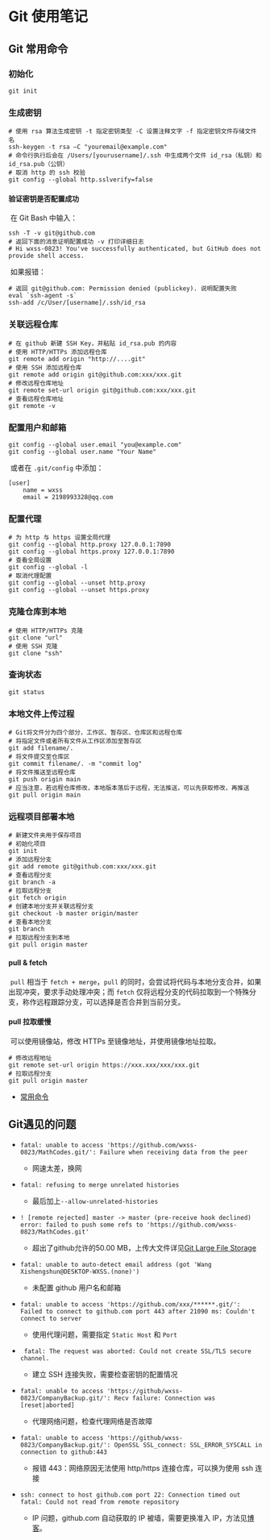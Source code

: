 # Git 使用笔记

## Git 常用命令

### 初始化

```shell
git init
```

### 生成密钥

```shell
# 使用 rsa 算法生成密钥 -t 指定密钥类型 -C 设置注释文字 -f 指定密钥文件存储文件名
ssh-keygen -t rsa –C "youremail@example.com"
# 命令行执行后会在 /Users/[yourusername]/.ssh 中生成两个文件 id_rsa（私钥）和 id_rsa.pub（公钥）
# 取消 http 的 ssh 校验
git config --global http.sslverify=false
```

#### 验证密钥是否配置成功

​	在 Git Bash 中输入：

```shell
ssh -T -v git@github.com
# 返回下面的消息证明配置成功 -v 打印详细日志
# Hi wxss-0823! You've successfully authenticated, but GitHub does not provide shell access.
```

​	如果报错：

```shell
# 返回 git@github.com: Permission denied (publickey). 说明配置失败
eval `ssh-agent -s`
ssh-add /c/User/[username]/.ssh/id_rsa
```

### 关联远程仓库

```shell
# 在 github 新建 SSH Key，并粘贴 id_rsa.pub 的内容
# 使用 HTTP/HTTPs 添加远程仓库
git remote add origin "http://....git"
# 使用 SSH 添加远程仓库
git remote add origin git@github.com:xxx/xxx.git
# 修改远程仓库地址
git remote set-url origin git@github.com:xxx/xxx.git
# 查看远程仓库地址
git remote -v
```

### 配置用户和邮箱

```shell
git config --global user.email "you@example.com"  
git config --global user.name "Your Name"
```

​	或者在 `.git/config` 中添加：

```text
[user]
	name = wxss
	email = 2198993328@qq.com
```

### 配置代理

```shell
# 为 http 与 https 设置全局代理
git config --global http.proxy 127.0.0.1:7890
git config --global https.proxy 127.0.0.1:7890
# 查看全局设置
git config --global -l
# 取消代理配置
git config --global --unset http.proxy
git config --global --unset https.proxy
```

### 克隆仓库到本地

```shell
# 使用 HTTP/HTTPs 克隆
git clone "url"
# 使用 SSH 克隆
git clone "ssh"
```

### 查询状态

```shell
git status
```

### 本地文件上传过程

```shell
# Git将文件分为四个部分，工作区、暂存区、仓库区和远程仓库
# 将指定文件或者所有文件从工作区添加至暂存区
git add filename/.
# 将文件提交至仓库区
git commit filename/. -m "commit log"
# 将文件推送至远程仓库
git push origin main
# 应当注意，若远程仓库修改，本地版本落后于远程，无法推送，可以先获取修改，再推送
git pull origin main
```

### 远程项目部署本地

```shell
# 新建文件夹用于保存项目
# 初始化项目
git init
# 添加远程分支
git add remote git@github.com:xxx/xxx.git
# 查看远程分支
git branch -a
# 拉取远程分支
git fetch origin
# 创建本地分支并关联远程分支
git checkout -b master origin/master
# 查看本地分支
git branch
# 拉取远程分支到本地
git pull origin master
```

#### pull & fetch	

​	`pull` 相当于 `fetch + merge`，`pull` 的同时，会尝试将代码与本地分支合并，如果出现冲突，要求手动处理冲突；而 `fetch` 仅将远程分支的代码拉取到一个特殊分支，称作远程跟踪分支，可以选择是否合并到当前分支。

#### pull 拉取缓慢

​	可以使用镜像站，修改 HTTPs 至镜像地址，并使用镜像地址拉取。

```shell
# 修改远程地址
git remote set-url origin https://xxx.xxx/xxx/xxx.git
# 拉取远程分支
git pull origin master
```

- [常用命令](https://www.runoob.com/git/git-basic-operations.html)

## Git遇见的问题

- `fatal: unable to access 'https://github.com/wxss-0823/MathCodes.git/': Failure when receiving data from the peer`
  - 网速太差，换网
- `fatal: refusing to merge unrelated histories`
  - 最后加上`--allow-unrelated-histories`
- `! [remote rejected] master -> master (pre-receive hook declined)`
  `error: failed to push some refs to 'https://github.com/wxss-0823/MathCodes.git'`
  - 超出了github允许的50.00 MB，上传大文件详见[Git Large File Storage](https://git-lfs.github.com. )
- `fatal: unable to auto-detect email address (got 'Wang Xishengshun@DESKTOP-WXSS.(none)')`
  - 未配置 github 用户名和邮箱
- `fatal: unable to access 'https://github.com/xxx/******.git/': Failed to connect to github.com port 443 after 21090 ms: Couldn't connect to server`
  - 使用代理问题，需要指定 `Static Host` 和 `Port`
- ` fatal: The request was aborted: Could not create SSL/TLS secure channel.`
  - 建立 SSH 连接失败，需要检查密钥的配置情况
- `fatal: unable to access 'https://github/wxss-0823/CompanyBackup.git/': Recv failure: Connection was [reset|aborted]`
  - 代理网络问题，检查代理网络是否故障
- `fatal: unable to access 'https://github/wxss-0823/CompanyBackup.git/': OpenSSL SSL_connect: SSL_ERROR_SYSCALL in connection to github:443`
  - 报错 443：网络原因无法使用 http/https 连接仓库，可以换为使用 ssh 连接

- `ssh: connect to host github.com port 22: Connection timed out fatal: Could not read from remote repository` 
	- IP 问题，github.com 自动获取的 IP 被墙，需要更换准入 IP，方法见[博客](https://blog.csdn.net/qq_44985985/article/details/124178193?ops_request_misc=%257B%2522request%255Fid%2522%253A%2522167401535916800192261017%2522%252C%2522scm%2522%253A%252220140713.130102334..%2522%257D&request_id=167401535916800192261017&biz_id=0&utm_medium=distribute.pc_search_result.none-task-blog-2~all~top_positive~default-1-124178193-null-null.142%5Ev71%5Ewechat,201%5Ev4%5Eadd_ask&utm_term=ping%20github.com%E8%AF%B7%E6%B1%82%E8%B6%85%E6%97%B6&spm=1018.2226.3001.4187)。
